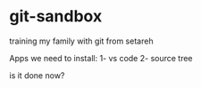 # git-sandbox
training my family with git from setareh

Apps we need to install:
1- vs code
2- source tree

is it done now?
  
